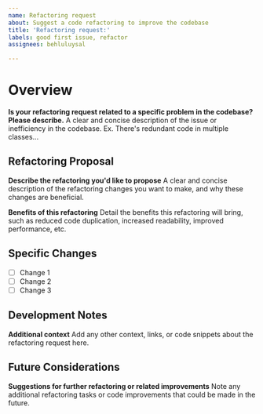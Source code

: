 ```yaml
---
name: Refactoring request
about: Suggest a code refactoring to improve the codebase
title: 'Refactoring request:'
labels: good first issue, refactor
assignees: behluluysal

---
```


# Overview
**Is your refactoring request related to a specific problem in the codebase? Please describe.**
A clear and concise description of the issue or inefficiency in the codebase. Ex. There's redundant code in multiple classes...

## Refactoring Proposal
**Describe the refactoring you'd like to propose**
A clear and concise description of the refactoring changes you want to make, and why these changes are beneficial.

**Benefits of this refactoring**
Detail the benefits this refactoring will bring, such as reduced code duplication, increased readability, improved performance, etc.

## Specific Changes
- [ ] Change 1
- [ ] Change 2
- [ ] Change 3

## Development Notes
**Additional context**
Add any other context, links, or code snippets about the refactoring request here.

## Future Considerations
**Suggestions for further refactoring or related improvements**
Note any additional refactoring tasks or code improvements that could be made in the future.
